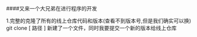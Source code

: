 ####又来一个大兄弟在进行程序的开发

1.完整的克隆了所有的线上仓库代码和版本(查看不到版本号,但是我们确实可以换) git clone [ 路径 ]
新建了一个文件，同时我要提交一个新的版本给线上仓库